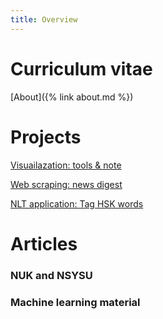 ```yaml
---
title: Overview
---
```

# Curriculum vitae
[About]({% link about.md %})

# Projects 
[Visuailazation: tools & note](https://github.com/simon2016bht/VisualizationWisely/tree/main)

[Web scraping: news digest](https://github.com/simon2016bht/FetchNewsKeyword)

[NLT application: Tag HSK words](https://github.com/simon2016bht/TagHskWords)

# Articles 
### NUK and NSYSU
### Machine learning material 